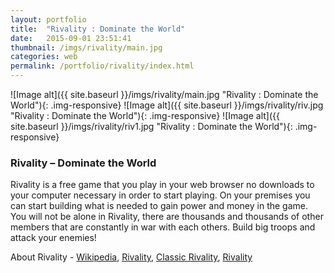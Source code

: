 ```yaml
---
layout: portfolio
title:  "Rivality : Dominate the World"
date:   2015-09-01 23:51:41
thumbnail: /imgs/rivality/main.jpg
categories: web
permalink: /portfolio/rivality/index.html
---
```


![Image alt]({{ site.baseurl }}/imgs/rivality/main.jpg "Rivality : Dominate the World"){: .img-responsive}
![Image alt]({{ site.baseurl }}/imgs/rivality/riv.jpg "Rivality : Dominate the World"){: .img-responsive}
![Image alt]({{ site.baseurl }}/imgs/rivality/riv1.jpg "Rivality : Dominate the World"){: .img-responsive}


### Rivality – Dominate the World

Rivality is a free game that you play in your web browser no downloads to your computer necessary in order to start playing. On your premises you can start building what is needed to gain power and money in the game. You will not be alone in Rivality, there are thousands and thousands of other members that are constantly in war with each others. Build big troops and attack your enemies! 


About Rivality - [Wikipedia][riv-wiki], [Rivality][riv-en], [Classic Rivality][riv-classic], [Rivality][riv-se]

[riv-en]:      		http://rivality.com
[riv-classic]:      http://classic.rivality.com
[riv-se]:      		http://rivality.se
[riv-wiki]:   		https://en.wikipedia.org/wiki/Rivality

